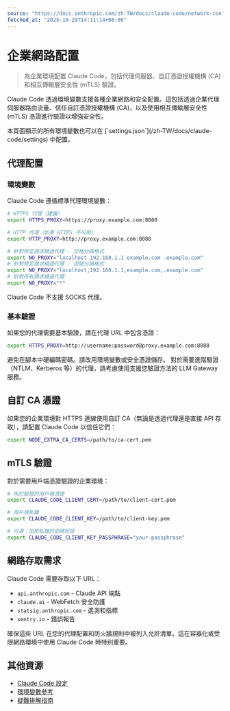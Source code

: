 ```yaml
---
source: "https://docs.anthropic.com/zh-TW/docs/claude-code/network-config.md"
fetched_at: "2025-10-29T14:11:14+08:00"
---
```


# 企業網路配置

> 為企業環境配置 Claude Code，包括代理伺服器、自訂憑證授權機構 (CA) 和相互傳輸層安全性 (mTLS) 驗證。

Claude Code 透過環境變數支援各種企業網路和安全配置。這包括透過企業代理伺服器路由流量、信任自訂憑證授權機構 (CA)，以及使用相互傳輸層安全性 (mTLS) 憑證進行驗證以增強安全性。

<Note>
  本頁面顯示的所有環境變數也可以在 [`settings.json`](/zh-TW/docs/claude-code/settings) 中配置。
</Note>

## 代理配置

### 環境變數

Claude Code 遵循標準代理環境變數：

```bash  theme={null}
# HTTPS 代理（建議）
export HTTPS_PROXY=https://proxy.example.com:8080

# HTTP 代理（如果 HTTPS 不可用）
export HTTP_PROXY=http://proxy.example.com:8080

# 針對特定請求繞過代理 - 空格分隔格式
export NO_PROXY="localhost 192.168.1.1 example.com .example.com"
# 針對特定請求繞過代理 - 逗號分隔格式
export NO_PROXY="localhost,192.168.1.1,example.com,.example.com"
# 針對所有請求繞過代理
export NO_PROXY="*"
```

<Note>
  Claude Code 不支援 SOCKS 代理。
</Note>

### 基本驗證

如果您的代理需要基本驗證，請在代理 URL 中包含憑證：

```bash  theme={null}
export HTTPS_PROXY=http://username:password@proxy.example.com:8080
```

<Warning>
  避免在腳本中硬編碼密碼。請改用環境變數或安全憑證儲存。
</Warning>

<Tip>
  對於需要進階驗證（NTLM、Kerberos 等）的代理，請考慮使用支援您驗證方法的 LLM Gateway 服務。
</Tip>

## 自訂 CA 憑證

如果您的企業環境對 HTTPS 連線使用自訂 CA（無論是透過代理還是直接 API 存取），請配置 Claude Code 以信任它們：

```bash  theme={null}
export NODE_EXTRA_CA_CERTS=/path/to/ca-cert.pem
```

## mTLS 驗證

對於需要用戶端憑證驗證的企業環境：

```bash  theme={null}
# 用於驗證的用戶端憑證
export CLAUDE_CODE_CLIENT_CERT=/path/to/client-cert.pem

# 用戶端私鑰
export CLAUDE_CODE_CLIENT_KEY=/path/to/client-key.pem

# 可選：加密私鑰的密碼短語
export CLAUDE_CODE_CLIENT_KEY_PASSPHRASE="your-passphrase"
```

## 網路存取需求

Claude Code 需要存取以下 URL：

* `api.anthropic.com` - Claude API 端點
* `claude.ai` - WebFetch 安全防護
* `statsig.anthropic.com` - 遙測和指標
* `sentry.io` - 錯誤報告

確保這些 URL 在您的代理配置和防火牆規則中被列入允許清單。這在容器化或受限網路環境中使用 Claude Code 時特別重要。

## 其他資源

* [Claude Code 設定](/zh-TW/docs/claude-code/settings)
* [環境變數參考](/zh-TW/docs/claude-code/settings#environment-variables)
* [疑難排解指南](/zh-TW/docs/claude-code/troubleshooting)

